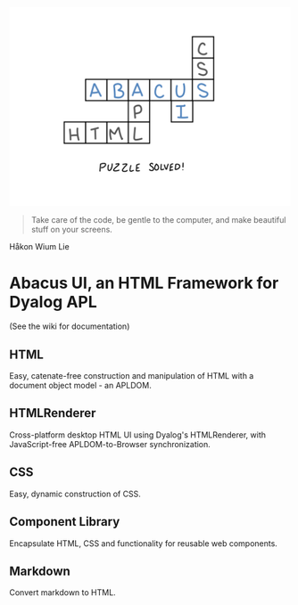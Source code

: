 <picture>
  <source media="(prefers-color-scheme: dark)" srcset="abacusuidark.svg">
  <source media="(prefers-color-scheme: light)" srcset="abacusuilight.svg">
  <img src="abacusuilight.svg" alt="Project diagram">
</picture>

> Take care of the code, be gentle to the computer, and make beautiful stuff on your screens.

Håkon Wium Lie 

# Abacus UI, an HTML Framework for Dyalog APL

(See the wiki for documentation) 

## HTML

Easy, catenate-free construction and manipulation of HTML with a document object model - an APLDOM.

## HTMLRenderer

Cross-platform desktop HTML UI using Dyalog's HTMLRenderer,
with JavaScript-free APLDOM-to-Browser synchronization. 

## CSS

Easy, dynamic construction of CSS.

## Component Library

Encapsulate HTML, CSS and functionality for reusable web components.

## Markdown

Convert markdown to HTML.
